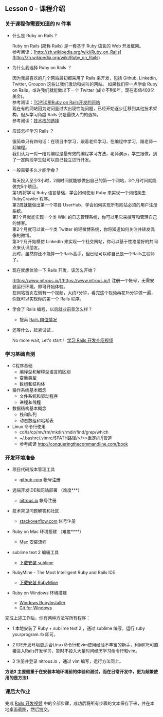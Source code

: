 ## Lesson 0 - 课程介绍

### 关于课程你需要知道的 N 件事

* 什么是 Ruby on Rails ?
        
  Ruby on Rails (简称 Rails) 是一套基于 Ruby 语言的 Web 开发框架。  
  参考阅读：[http://zh.wikipedia.org/wiki/Ruby_on_Rails](http://zh.wikipedia.org/wiki/Ruby_on_Rails)

* 为什么我选择 Ruby on Rails ？
  
  因为我最喜欢的几个网站最初都采用了 Rails 来开发，包括 Github, Linkedin, Twitter, Groupon 这些让我们激动和尖叫的网站。
  如果我们早一点学会 Ruby on Rails，或许我们就能做出下一个 Twitter (成立不到8年，现在市值400亿美金)。  
  参考阅读：[TOP50用Ruby on Rails开发的网站](http://developer.51cto.com/art/200904/121203_all.htm)  
  现在有的网站因为访问量过大出现性能问题，已经开始逐步迁移到其他技术架构，但从学习角度 Rails 仍是最快入门的选择。  
  参考阅读：[技术栈的选择](http://www.csdn.net/article/2013-12-30/2817970-technology-stack-choices)  

* 应该怎样学习 Rails ？
        
  很简单只有四句话：在项目中学习，跟着老师学习，在编程中学习，跟老师一起编程。  
  我们认为一对一结对编程是最有效的编程学习方法，老师演示，学生跟做，到了一定阶段学生就可以自己独立进行开发。

* 一般需要多久才能学会？

  每天投入至少3小时，2周时间就能够做出自己的第一个网站，3个月时间就能做完5个项目。  
  第1周将学习 Ruby 语言基础，学会如何使用 Ruby 来实现一个网络爬虫 RubyCrawler 程序。  
  第2周就能做出第一个项目 UserHub，学会如何实现所有网站必须的用户注册系统。  
  第1个月就能实现一个类 Wiki 的日志管理系统，你可以用它来撰写和管理自己的博客。  
  第2个月就可以做一个类 Twitter 的轻微博系统，你将知道如何关注并转发偶像的微博。  
  第3个月开始模仿 LinkedIn 来实现一个社交网站，你可以基于性格爱好的共同点来认识朋友。  
  此时，虽然你还不能算一个Rails高手，但已经可以称自己是一个Rails工程师了。

* 现在就想体验一下 Rails 开发，该怎么开始？
        
  [https://www.nitrous.io/](https://www.nitrous.io/) 注册一个帐号，无需安装运行环境，即可开始体验。  
  在网站首页左侧有一个视频，大约7分钟，看完这个视频再花15分钟做一遍，你就可以实现你的第一个 Rails 程序。

* 学会了 Rails 编程，以后就业前景怎么样？  
  - 搜索 [Rails 岗位情况](http://sou.zhaopin.com/jobs/searchresult.ashx?kw=ruby%20on%20rails&sm=0&p=1)

* 还等什么，赶紧试试... 

  No more wait, Let's start！ [学习 Rails 开发介绍视频](https://www.youtube.com/embed/u6Qu9T5lRqI?hd=1)
  
### 学习基础自测
* C程序基础
  - 编译型和解释型语言的区别
  - 变量类型
  - 数组和结构体
* 操作系统基本概念
  - 文件系统和驱动程序
  - 进程和线程
* 数据结构基本概念
  - 栈和队列
  - 动态数组和哈希表
* Linux 命令行使用
  - cd/ls/cp/mv/rm/mkdir/rmdir/find/grep/which
  - ~/.bashrc/.vimrc/$PATH路径/>/>>重定向/|管道
  - 参考阅读 <http://conqueringthecommandline.com/book>

### 开发环境准备
* 项目代码版本管理工具
  - [github.com](github.com) 帐号注册

* 远端开发IDE和网站部署 （难度***）
  - [nitrous.io](nitrous.io) 帐号注册  

* 技术常见问题解答和社区
  - [stackoverflow.com](stackoverflow.com) 帐号注册  

* Ruby on Mac 环境搭建 （难度****）
  - [Mac 安装流程](https://github.com/limingth/myRoR/blob/master/0-how-to-install.md)
  
* sublime text 2 编辑工具  
  - [下载安装 sublime](http://www.sublimetext.com/2)

* RubyMine - The Most Intelligent Ruby and Rails IDE
  - [下载安装 RubyMine](http://www.jetbrains.com/ruby/)

* Ruby on Windows 环境搭建
  - [Windows RubyInstaller](http://rubyinstaller.org/downloads/)
  - [Git for Windows](http://rubyinstaller.org/downloads/)

完成上述工作后，你有两种方法写所有程序：

* 1 本地安装了 Ruby + sublime text 2 ，通过 sublime 编写，运行 ruby yourprogram.rb 即可。

* 2 IDE开发环境更适合Linux命令行和vim使用经验不丰富的新手，利用IDE可直接进入Rails开发学习，暂时不投入大量时间经历学习命令行和vim。

* 3 注册并登录 nitrous.io ，通过 vim 编写，运行方法同上。

**方法3 主要侧重于在安装本地环境前的体验和测试，而在日常开发中，更为频繁使用的是方法1.**

### 课后大作业
完成 [Rails 开发视频](https://www.youtube.com/embed/u6Qu9T5lRqI?hd=1) 中的全部步骤，成功后将所有步骤的文本保存下来，并在本地桌面截图，然后提交。
